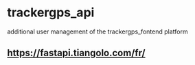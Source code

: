# trackergps_api
additional user management of the trackergps_fontend platform


## https://fastapi.tiangolo.com/fr/